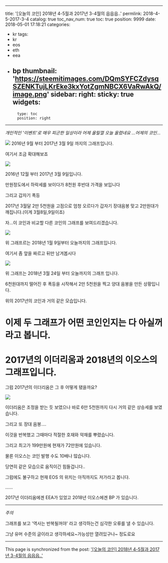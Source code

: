 
---
title: '[오늘의 코인] 2018년 4-5월과 2017년 3-4월의 읍읍읍..'
permlink: 2018-4-5-2017-3-4
catalog: true
toc_nav_num: true
toc: true
position: 9999
date: 2018-05-01 17:18:21
categories:
- kr
tags:
- kr
- eos
- eth
- eea
- bp
thumbnail: 'https://steemitimages.com/DQmSYFCZdysqSZENKTujLKrEke3kxYotZgmNBCX6VaRwAkQ/image.png'
sidebar:
    right:
        sticky: true
widgets:
    -
        type: toc
        position: right
---


*개인적인 '이벤트'로 매우 피곤한 일상이라 어제 올릴껄 오늘 올렸네요 ...어제의 코인...*

![](https://steemitimages.com/DQmSYFCZdysqSZENKTujLKrEke3kxYotZgmNBCX6VaRwAkQ/image.png)
2016년 9월 부터 2017년 3월 9일 까지의 그래프입니다.

여기서 조금 확대해보죠

![](https://steemitimages.com/DQmVT6A8PVgxmJNN1apYpdC6i81e5dQXj9LNyz9jnfU8N3q/image.png)

2016년 12월 부터 2017년 3월 9일입니다.

만원정도에서 하락세를 보이다가 8천원 후반대 가격을 보입니다

그리고 갑자기 폭등

2017년 3월달 2만 5천원을 고점으로 엄청 오르다가 갑자기 장대음봉 맞고 2만원대가 깨집니다.(이게 3월8일,9일이죠)

자...이 코인과 비교할 다른 코인의 그래프를 보여드리겠습니다.


![](https://steemitimages.com/DQmekDnqcY5QLwG2dkvwvSVQyPYSHiYQBj8Rwax4RhJ2yVa/image.png)

위 그래프르는 2018년 1월 9일부터 오늘까지의 그래프입니다.

여기서 좀 앞을 짜르고 뒤만 남겨봅시다

![](https://steemitimages.com/DQmVPC3Ee1CaXdaW4FLmB6c5G4xihsrzowCTe84Tf1RsYp5/image.png)

위 그래프는 2018년 3월 24일 부터 오늘까지의 그래프 입니다.

6천원대까지 떨어진 후 폭등을 시작해서 2만 5천원을 찍고 양대 음봉을 만든 상황입니다.

위의 2017년의 코인과 거의 같은 모습입니다.



# 이제 두 그래프가 어떤 코인인지는 다 아실꺼라고 봅니다.

# 2017년의 이더리움과 2018년의 이오스의 그래프입니다.

그럼 2017년의 이더리움은 그 후 어떻게 됐을까요?

![](https://steemitimages.com/DQmNUdoMGvsmxycfN7DmgUuyMJsS5rA5bEcU21ozQpXe9Vu/image.png)

이더리움은 조정을 받는 듯 보였으나 바로 6만 5천원까지 다시 거의 같은 상승세를 보였습니다.

그리고 또 장대 음봉....

이것을 반복했고 그때마다 적절한 호재와 악재를 뿌렸습니다.

그리고 최고가 199만원에 현재가 72만원에 있습니다.

물론 이오스는 코인 발행 수도 10배나 많습니다.  

당연히 같은 모습으로 움직이긴 힘들겁니다..

그럼에도 불구하고 현재 EOS 의 위치는 아직까지도 저가라고 봅니다.

......

2017년 이더리움에겐 EEA가 있었고 2018년 이오스에겐 BP 가 있습니다.

---------------------------

*주의*

그래프를 보고 '역사는 반복될꺼야' 라고 생각하는건 심각한 오류를 낼 수 있습니다. 

그냥 유머 수준의 글이라고 생각하세요~가능성만 열려있구나~ 정도로요

- - -

This page is synchronized from the post: ['[오늘의 코인] 2018년 4-5월과 2017년 3-4월의 읍읍읍..'](https://steemit.com/@virus707/2018-4-5-2017-3-4)

